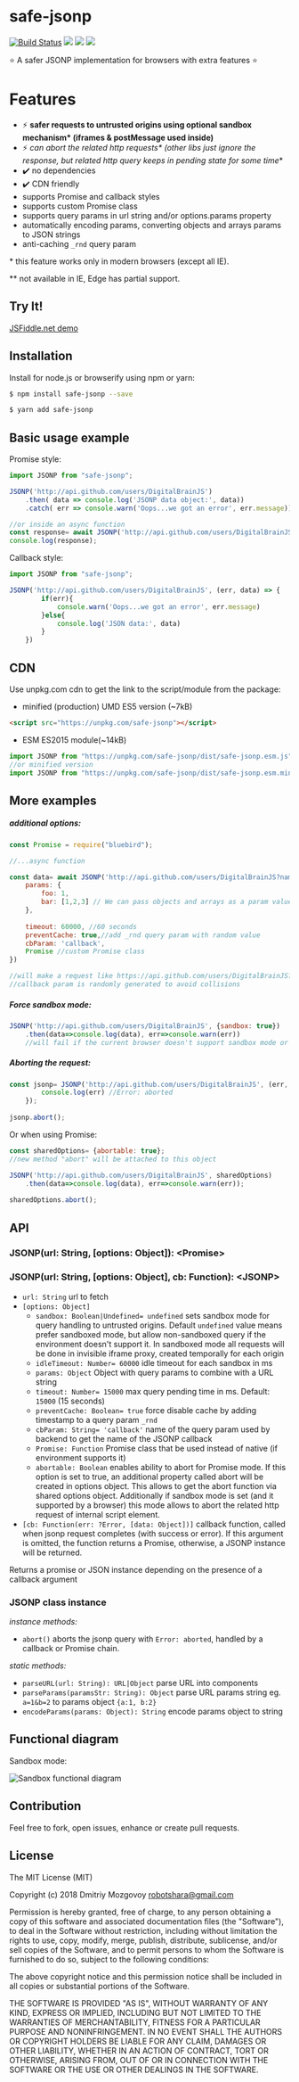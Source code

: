 # safe-jsonp 
[![Build Status](https://travis-ci.org/DigitalBrainJS/safe-jsonp.svg?branch=master)](https://travis-ci.org/DigitalBrainJS/safe-jsonp)
[![](https://badgen.net/bundlephobia/min/safe-jsonp)](https://unpkg.com/safe-jsonp/dist/safe-jsonp.umd.js)
[![](https://badgen.net/bundlephobia/minzip/safe-jsonp)](https://unpkg.com/safe-jsonp/dist/safe-jsonp.umd.js)
[![](https://badgen.net/npm/license/safe-jsonp)](https://unpkg.com/safe-jsonp/dist/safe-jsonp.umd.js)


:star: A safer JSONP implementation for browsers with extra features :star:

# Features
- :zap: **safer requests to untrusted origins using optional sandbox mechanism\* (iframes & postMessage used inside)**
- :zap: **can abort the related http requests\** (other libs just ignore the response, but related http query keeps in pending state for some time**
- :heavy_check_mark: no dependencies
- :heavy_check_mark: CDN friendly
- supports Promise and callback styles
- supports custom Promise class
- supports query params in url string and/or options.params property
- automatically encoding params, converting objects and arrays params to JSON strings  
- anti-caching `_rnd` query param

\* this feature works only in modern browsers (except all IE).

\** not available in IE, Edge has partial support. 
## Try It!
[JSFiddle.net demo](https://jsfiddle.net/DigitalBrain/ugz5qn0r/)

## Installation

Install for node.js or browserify using npm or yarn:

``` bash
$ npm install safe-jsonp --save
```

``` bash
$ yarn add safe-jsonp
```

## Basic usage example
Promise style:
```javascript
import JSONP from "safe-jsonp";

JSONP('http://api.github.com/users/DigitalBrainJS')
    .then( data => console.log('JSONP data object:', data))
    .catch( err => console.warn('Oops...we got an error', err.message))

//or inside an async function 
const response= await JSONP('http://api.github.com/users/DigitalBrainJS');
console.log(response);
```


Callback style:
```javascript
import JSONP from "safe-jsonp";

JSONP('http://api.github.com/users/DigitalBrainJS', (err, data) => {
        if(err){
            console.warn('Oops...we got an error', err.message)
        }else{
            console.log('JSON data:', data)
        }    
    })
```

## CDN
Use unpkg.com cdn to get the link to the script/module from the package:
- minified (production) UMD ES5 version (~7kB)
```html
<script src="https://unpkg.com/safe-jsonp"></script>
```
- ESM ES2015 module(~14kB)
```javascript
import JSONP from "https://unpkg.com/safe-jsonp/dist/safe-jsonp.esm.js"
//or minified version
import JSONP from "https://unpkg.com/safe-jsonp/dist/safe-jsonp.esm.min.js"
```

## More examples
##### additional options:
```javascript
const Promise = require("bluebird");

//...async function

const data= await JSONP('http://api.github.com/users/DigitalBrainJS?name=bla&age=23', {
    params: {
        foo: 1,
        bar: [1,2,3] // We can pass objects and arrays as a param value
    },
    
    timeout: 60000, //60 seconds
    preventCache: true,//add _rnd query param with random value
    cbParam: 'callback',
    Promise //custom Promise class
})

//will make a request like https://api.github.com/users/DigitalBrainJS?name=bla&age=23&foo=1&bar=%5B1%2C2%2C3%5D&callback=_jsonpvqz.cb0
//callback param is randomly generated to avoid collisions
```   


##### Force sandbox mode:
```javascript
JSONP('http://api.github.com/users/DigitalBrainJS', {sandbox: true})
    .then(data=>console.log(data), err=>console.warn(err))
    //will fail if the current browser doesn't support sandbox mode or data/blob uri for iframe
```

##### Aborting the request:
```javascript
const jsonp= JSONP('http://api.github.com/users/DigitalBrainJS', (err, data) => {
        console.log(err) //Error: aborted  
    });
    
jsonp.abort();
```
Or when using Promise:
```javascript
const sharedOptions= {abortable: true};
//new method "abort" will be attached to this object

JSONP('http://api.github.com/users/DigitalBrainJS', sharedOptions)
    .then(data=>console.log(data), err=>console.warn(err));
    
sharedOptions.abort();
```

## API

### JSONP(url: String, [options: Object]): \<Promise>
### JSONP(url: String, [options: Object], cb: Function): \<JSONP>

  - `url: String` url to fetch
  - `[options: Object]`
      - `sandbox: Boolean|Undefined= undefined` sets sandbox mode for query handling to untrusted origins. 
      Default `undefined` value means prefer sandboxed mode, but allow non-sandboxed query if the environment doesn't 
      support it. In sandboxed mode all requests will be done in invisible iframe proxy, created temporally for each 
      origin 
      - `idleTimeout: Number= 60000` idle timeout for each sandbox in ms
      - `params: Object` Object with query params to combine with a URL string
      - `timeout: Number= 15000` max query pending time in ms. Default: `15000` (15 seconds)
      - `preventCache: Boolean= true` force disable cache by adding timestamp to a query param `_rnd`
      - `cbParam: String= 'callback'` name of the query param used by backend to get the name of the JSONP callback
      - `Promise: Function` Promise class that be used instead of native (if environment supports it)  
      - `abortable: Boolean` enables ability to abort for Promise mode. If this option is set to true, 
      an additional property called abort will be created in options object. 
      This allows to get the abort function via shared options object. 
      Additionally if sandbox mode is set (and it supported by a browser) this mode allows to abort the related http request of internal script element. 
- `[cb: Function(err: ?Error, [data: Object])]` callback function, called when jsonp request completes
(with success or error). 
If this argument is omitted, the function returns a Promise, otherwise, a JSONP instance will be returned.

Returns a promise or JSON instance depending on the presence of a callback argument

### JSONP class instance
*instance methods:*
  - `abort()` aborts the jsonp query with `Error: aborted`, handled by a callback or Promise chain.

*static methods:*
  - `parseURL(url: String): URL|Object` parse URL into components
  - `parseParams(paramsStr: String): Object` parse URL params string eg. `a=1&b=2` to params object `{a:1, b:2}`
  - `encodeParams(params: Object): String` encode params object to string
## Functional diagram
Sandbox mode: 

![Sandbox functional diagram](https://github.com/DigitalBrainJS/safe-jsonp/raw/master/public/safe-jsonp.png)  
## Contribution
 Feel free to fork, open issues, enhance or create pull requests. 
## License

The MIT License (MIT)

Copyright (c) 2018 Dmitriy Mozgovoy <robotshara@gmail.com>

Permission is hereby granted, free of charge, to any person obtaining a copy of this software and associated documentation files (the "Software"), to deal in the Software without restriction, including without limitation the rights to use, copy, modify, merge, publish, distribute, sublicense, and/or sell copies of the Software, and to permit persons to whom the Software is furnished to do so, subject to the following conditions:

The above copyright notice and this permission notice shall be included in all copies or substantial portions of the Software.

THE SOFTWARE IS PROVIDED "AS IS", WITHOUT WARRANTY OF ANY KIND, EXPRESS OR IMPLIED, INCLUDING BUT NOT LIMITED TO THE WARRANTIES OF MERCHANTABILITY, FITNESS FOR A PARTICULAR PURPOSE AND NONINFRINGEMENT. IN NO EVENT SHALL THE AUTHORS OR COPYRIGHT HOLDERS BE LIABLE FOR ANY CLAIM, DAMAGES OR OTHER LIABILITY, WHETHER IN AN ACTION OF CONTRACT, TORT OR OTHERWISE, ARISING FROM, OUT OF OR IN CONNECTION WITH THE SOFTWARE OR THE USE OR OTHER DEALINGS IN THE SOFTWARE.
